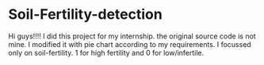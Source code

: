 # Soil-Fertility-detection
Hi guys!!!! I did this project for my internship. the original source code is not mine. I modified it with pie chart according to my requirements. I focussed only on soil-fertility. 1 for high fertility and 0 for low/infertile.
